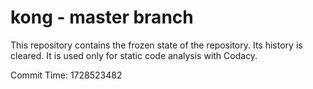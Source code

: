 # kong - master branch

This repository contains the frozen state of the repository.
Its history is cleared. It is used only for static code
analysis with Codacy.

Commit Time: 1728523482